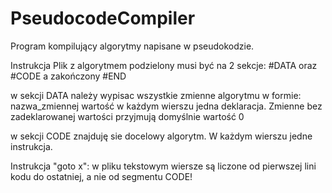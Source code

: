 # PseudocodeCompiler
Program kompilujący algorytmy napisane w pseudokodzie.

Instrukcja
  Plik z algorytmem podzielony musi być na 2 sekcje:
  #DATA oraz 
  #CODE
  a zakończony 
  #END
  
  w sekcji DATA należy wypisac wszystkie zmienne algorytmu w formie:
  nazwa_zmiennej wartość
  w każdym wierszu jedna deklaracja. Zmienne bez zadeklarowanej wartości przyjmują domyślnie wartość 0
  
  w sekcji CODE znajduję sie docelowy algorytm. W każdym wierszu jedne instrukcja.
  
  Instrukcja "goto x":
  w pliku tekstowym wiersze są liczone od pierwszej lini kodu do ostatniej, a nie od segmentu CODE!
  
